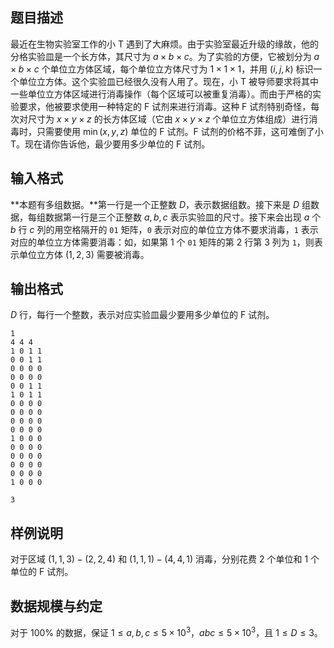 ## 题目描述

最近在生物实验室工作的小 T 遇到了大麻烦。由于实验室最近升级的缘故，他的分格实验皿是一个长方体，其尺寸为 $a\times b\times c$。为了实验的方便，它被划分为 $a\times b\times c$ 个单位立方体区域，每个单位立方体尺寸为 $1\times 1\times 1$，并用 $(i,j,k)$  标识一个单位立方体。这个实验皿已经很久没有人用了。现在，小 T 被导师要求将其中一些单位立方体区域进行消毒操作（每个区域可以被重复消毒）。而由于严格的实验要求，他被要求使用一种特定的 F 试剂来进行消毒。这种 F 试剂特别奇怪，每次对尺寸为 $x\times y\times z$ 的长方体区域（它由 $x\times y\times z$ 个单位立方体组成）进行消毒时，只需要使用 $\min(x,y,z)$ 单位的 F 试剂。F 试剂的价格不菲，这可难倒了小 T。现在请你告诉他，最少要用多少单位的 F 试剂。

## 输入格式

**本题有多组数据。**第一行是一个正整数 $D$，表示数据组数。接下来是 $D$ 组数据，每组数据第一行是三个正整数 $a,b,c$ 表示实验皿的尺寸。接下来会出现 $a$ 个 $b$ 行 $c$ 列的用空格隔开的 `01`  矩阵，`0` 表示对应的单位立方体不要求消毒，`1`  表示对应的单位立方体需要消毒：如，如果第 $1$ 个  `01`  矩阵的第 $2$ 行第 $3$ 列为 `1`，则表示单位立方体 $(1,2,3)$ 需要被消毒。

## 输出格式

$D$ 行，每行一个整数，表示对应实验皿最少要用多少单位的 F 试剂。



```input1
1
4 4 4
1 0 1 1
0 0 1 1
0 0 0 0
0 0 0 0
0 0 1 1
1 0 1 1
0 0 0 0
0 0 0 0
0 0 0 0
0 0 0 0
1 0 0 0
0 0 0 0
0 0 0 0
0 0 0 0
0 0 0 0
1 0 0 0
```



```output1
3
```

## 样例说明

对于区域 $(1,1,3)-(2,2,4)$ 和 $(1,1,1)-(4,4,1)$ 消毒，分别花费 $2$ 个单位和 $1$ 个单位的 F 试剂。

## 数据规模与约定

对于 $100\%$ 的数据，保证 $1\le a,b,c\le 5\times 10^3$，$abc\le 5\times 10^3$，且 $1\le D\le 3$。

